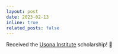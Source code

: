 ```yaml
---
layout: post
date: 2023-02-13
inline: true
related_posts: false
---
```


Received the <a href='https://www.usonainstitute.org/scholarships'>Usona Institute</a> scholarship! 🎉
